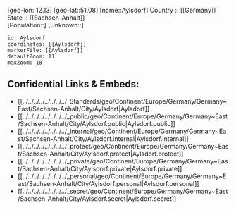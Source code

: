 ﻿---
location: [51.08,12.13] 
mapzoom: [7,12] 
mapmarker: city 
type: City
tags:
- geo/City


SpocWebEntityId: 28953
isDeleted: false
confidential: public

---
[geo-lon::12.13] 
[geo-lat::51.08] 
[name::Aylsdorf] 
Country :: [[Germany]]  
State :: [[Sachsen-Anhalt]]  
[Population::] 
[Unknown::] 


```leaflet
id: Aylsdorf
coordinates: [[Aylsdorf]] 
markerFile: [[Aylsdorf]] 
defaultZoom: 11 
maxZoom: 18
```


## Confidential Links & Embeds: 
- [[../../../../../../../../_Standards/geo/Continent/Europe/Germany/Germany~East/Sachsen-Anhalt/City/Aylsdorf|Aylsdorf]] 
- [[../../../../../../../../_public/geo/Continent/Europe/Germany/Germany~East/Sachsen-Anhalt/City/Aylsdorf.public|Aylsdorf.public]] 
- [[../../../../../../../../_internal/geo/Continent/Europe/Germany/Germany~East/Sachsen-Anhalt/City/Aylsdorf.internal|Aylsdorf.internal]] 
- [[../../../../../../../../_protect/geo/Continent/Europe/Germany/Germany~East/Sachsen-Anhalt/City/Aylsdorf.protect|Aylsdorf.protect]] 
- [[../../../../../../../../_private/geo/Continent/Europe/Germany/Germany~East/Sachsen-Anhalt/City/Aylsdorf.private|Aylsdorf.private]] 
- [[../../../../../../../../_personal/geo/Continent/Europe/Germany/Germany~East/Sachsen-Anhalt/City/Aylsdorf.personal|Aylsdorf.personal]] 
- [[../../../../../../../../_secret/geo/Continent/Europe/Germany/Germany~East/Sachsen-Anhalt/City/Aylsdorf.secret|Aylsdorf.secret]] 
